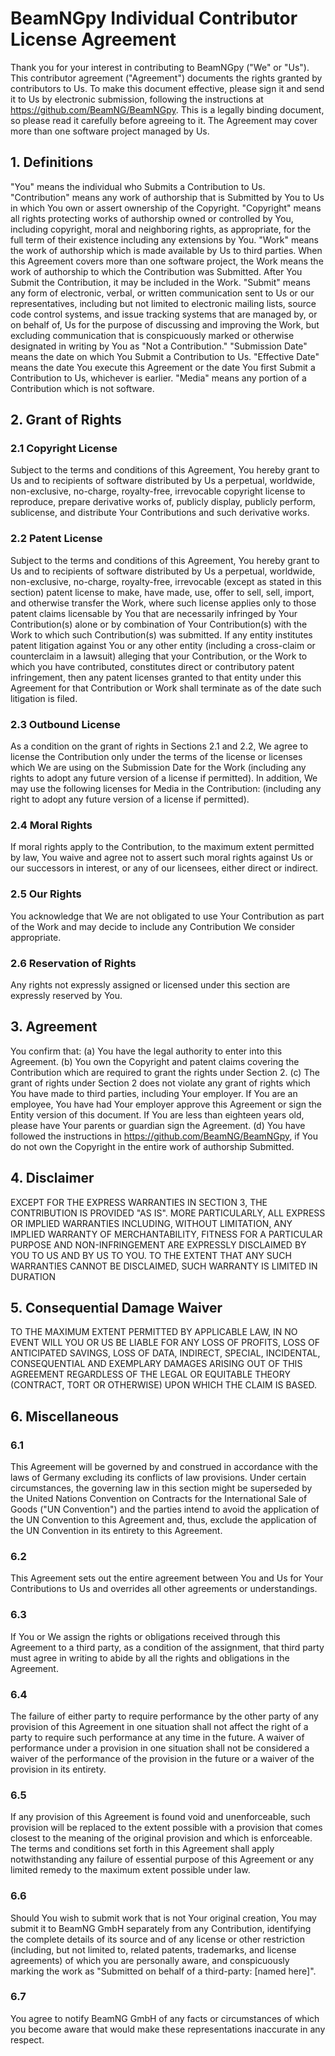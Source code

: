 # BeamNGpy Individual Contributor License Agreement
Thank you for your interest in contributing to BeamNGpy ("We" or "Us").
This contributor agreement ("Agreement") documents the rights granted by contributors to Us.
To make this document effective, please sign it and send it to Us by electronic submission, following the instructions at https://github.com/BeamNG/BeamNGpy.
This is a legally binding document, so please read it carefully before agreeing to it.
The Agreement may cover more than one software project managed by Us.
## 1. Definitions
"You" means the individual who Submits a Contribution to Us.
"Contribution" means any work of authorship that is Submitted by You to Us in which You own or assert ownership of the Copyright.
"Copyright" means all rights protecting works of authorship owned or controlled by You, including copyright, moral and neighboring rights, as appropriate, for the full term of their existence including any extensions by You.
"Work" means the work of authorship which is made available by Us to third parties.
When this Agreement covers more than one software project, the Work means the work of authorship to which the Contribution was Submitted.
After You Submit the Contribution, it may be included in the Work.
"Submit"  means any form of electronic, verbal, or written communication sent to Us or our representatives, including but not limited to electronic mailing lists, source code control systems, and issue tracking systems that are managed by, or on behalf of, Us for the purpose of discussing and improving the Work, but excluding communication that is conspicuously marked or otherwise designated in writing by You as "Not a Contribution."
"Submission Date" means the date on which You Submit a Contribution to Us.
"Effective Date" means the date You execute this Agreement or the date You first Submit a Contribution to Us, whichever is earlier.
"Media" means any portion of a Contribution which is not software.
## 2. Grant of Rights
### 2.1 Copyright License
Subject to the terms and conditions of this Agreement, You hereby grant to Us and to recipients of software distributed by Us a perpetual, worldwide, non-exclusive, no-charge, royalty-free, irrevocable copyright license to reproduce, prepare derivative works of, publicly display, publicly perform, sublicense, and distribute Your Contributions and such derivative works.
### 2.2 Patent License
Subject to the terms and conditions of this Agreement, You hereby grant to Us and to recipients of software distributed by Us a perpetual, worldwide, non-exclusive, no-charge, royalty-free, irrevocable (except as stated in this section) patent license to make, have made, use, offer to sell, sell, import, and otherwise transfer the Work, where such license applies only to those patent claims licensable by You that are necessarily infringed by Your Contribution(s) alone or by combination of Your Contribution(s) with the Work to which such Contribution(s) was submitted.
If any entity institutes patent litigation against You or any other entity (including a cross-claim or counterclaim in a lawsuit) alleging that your Contribution, or the Work to which you have contributed, constitutes direct or contributory patent infringement, then any patent licenses granted to that entity under this Agreement for that Contribution or Work shall terminate as of the date such litigation is filed.
### 2.3 Outbound License
As a condition on the grant of rights in Sections 2.1 and 2.2, We agree to license the Contribution only under the terms of the license or licenses which We are using on the Submission Date for the Work (including any rights to adopt any future version of a license if permitted).
In addition, We may use the following licenses for Media in the Contribution:  (including any right to adopt any future version of a license if permitted).
### 2.4 Moral Rights
If moral rights apply to the Contribution, to the maximum extent permitted by law, You waive and agree not to assert such moral rights against Us or our successors in interest, or any of our licensees, either direct or indirect.
### 2.5 Our Rights
You acknowledge that We are not obligated to use Your Contribution as part of the Work and may decide to include any Contribution We consider appropriate.
### 2.6 Reservation of Rights
Any rights not expressly assigned or licensed under this section are expressly reserved by You.
## 3. Agreement
You confirm that:
(a) You have the legal authority to enter into this Agreement.
(b) You own the Copyright and patent claims covering the Contribution which are required to grant the rights under Section 2.
(c) The grant of rights under Section 2 does not violate any grant of rights which You have made to third parties, including Your employer.
If You are an employee, You have had Your employer approve this Agreement or sign the Entity version of this document.
If You are less than eighteen years old, please have Your parents or guardian sign the Agreement.
(d) You have followed the instructions in https://github.com/BeamNG/BeamNGpy, if You do not own the Copyright in the entire work of authorship Submitted.
## 4. Disclaimer
EXCEPT FOR THE EXPRESS WARRANTIES IN SECTION 3, THE CONTRIBUTION IS PROVIDED "AS IS".
MORE PARTICULARLY, ALL EXPRESS OR IMPLIED WARRANTIES INCLUDING, WITHOUT LIMITATION, ANY IMPLIED WARRANTY OF MERCHANTABILITY, FITNESS FOR A PARTICULAR PURPOSE AND NON-INFRINGEMENT ARE EXPRESSLY DISCLAIMED BY YOU TO US AND BY US TO YOU.
TO THE EXTENT THAT ANY SUCH WARRANTIES CANNOT BE DISCLAIMED, SUCH WARRANTY IS LIMITED IN DURATION
## 5. Consequential Damage Waiver
TO THE MAXIMUM EXTENT PERMITTED BY APPLICABLE LAW, IN NO EVENT WILL YOU OR US BE LIABLE FOR ANY LOSS OF PROFITS, LOSS OF ANTICIPATED SAVINGS, LOSS OF DATA, INDIRECT, SPECIAL, INCIDENTAL, CONSEQUENTIAL AND EXEMPLARY DAMAGES ARISING OUT OF THIS AGREEMENT REGARDLESS OF THE LEGAL OR EQUITABLE THEORY (CONTRACT, TORT OR OTHERWISE) UPON WHICH THE CLAIM IS BASED.
## 6. Miscellaneous
### 6.1
This Agreement will be governed by and construed in accordance with the laws of Germany excluding its conflicts of law provisions.
Under certain circumstances, the governing law in this section might be superseded by the United Nations Convention on Contracts for the International Sale of Goods ("UN Convention") and the parties intend to avoid the application of the UN Convention to
this Agreement and, thus, exclude the application of the UN Convention in its entirety to this Agreement.
### 6.2
This Agreement sets out the entire agreement between You and Us for Your Contributions to Us and overrides all other agreements or understandings.
### 6.3
If You or We assign the rights or obligations received through this Agreement to a third party, as a condition of the assignment, that third party must agree in writing to abide by all the rights and obligations in the Agreement.
### 6.4
The failure of either party to require performance by the other party of any provision of this Agreement in one situation shall not affect the right of a party to require such performance at any time in the future.
A waiver of performance under a provision in one situation shall not be considered a waiver of the performance of the provision in the future or a waiver of the provision in its entirety.
### 6.5
If any provision of this Agreement is found void and unenforceable, such provision will be replaced to the extent possible with a provision that comes closest to the meaning of the original provision and which is enforceable.
The terms and conditions set forth in this Agreement shall apply notwithstanding any failure of essential purpose of this Agreement or any limited remedy to the maximum extent possible under law.
### 6.6
Should You wish to submit work that is not Your original creation,  You may submit it to BeamNG GmbH separately from any Contribution, identifying the complete details of its source and of any license or other restriction (including, but not limited to, related patents, trademarks, and license agreements) of which you are personally aware, and conspicuously marking the work as "Submitted on behalf of a third-party: [named here]".
### 6.7
You agree to notify BeamNG GmbH of any facts or circumstances of which you become aware that would make these representations inaccurate in any respect.